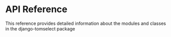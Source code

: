 # API Reference

This reference provides detailed information about the modules and classes in the django-tomselect package
